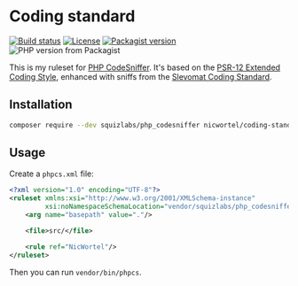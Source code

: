 # Coding standard

[![Build status](https://img.shields.io/travis/nicwortel/coding-standard.svg)](https://travis-ci.com/nicwortel/coding-standard)
[![License](https://img.shields.io/github/license/nicwortel/coding-standard.svg)](https://github.com/nicwortel/coding-standard/blob/master/LICENSE.txt)
[![Packagist version](https://img.shields.io/packagist/v/nicwortel/coding-standard.svg)](https://packagist.org/packages/nicwortel/coding-standard)
![PHP version from Packagist](https://img.shields.io/packagist/php-v/nicwortel/coding-standard.svg)

This is my ruleset for [PHP CodeSniffer](https://github.com/squizlabs/PHP_CodeSniffer).
It's based on the [PSR-12 Extended Coding Style](https://www.php-fig.org/psr/psr-12/),
enhanced with sniffs from the [Slevomat Coding Standard](https://github.com/slevomat/coding-standard).

## Installation

```bash
composer require --dev squizlabs/php_codesniffer nicwortel/coding-standard
```

## Usage

Create a `phpcs.xml` file:

```xml
<?xml version="1.0" encoding="UTF-8"?>
<ruleset xmlns:xsi="http://www.w3.org/2001/XMLSchema-instance"
         xsi:noNamespaceSchemaLocation="vendor/squizlabs/php_codesniffer/phpcs.xsd">
    <arg name="basepath" value="."/>

    <file>src/</file>

    <rule ref="NicWortel"/>
</ruleset>
```

Then you can run `vendor/bin/phpcs`.
